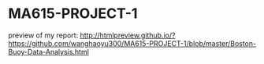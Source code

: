 # MA615-PROJECT-1

preview of my report:
http://htmlpreview.github.io/?https://github.com/wanghaoyu300/MA615-PROJECT-1/blob/master/Boston-Buoy-Data-Analysis.html
